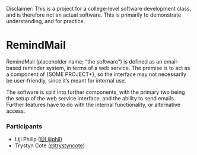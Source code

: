 Disclaimer: This is a project for a college-level software development class, and is therefore not an actual software. This is primarily to demonstrate understanding, and for practice.

# RemindMail

RemindMail (placeholder name; “the software”) is defined as an email-based reminder system, in terms of a web service. The premise is to act as a component of {SOME PROJECT*}, so the interface may not necessarily be user-friendly, since it’s meant for internal use.

The software is split into further components, with the primary two being the setup of the web service interface, and the ability to send emails. Further features have to do with the internal functionality, or alternative access.

### Participants
- Liji Philip ([@Lijiphil](https://github.com/Lijiphil))
- Trystyn Cote ([@trystyncote](https://github.com/trystyncote))
